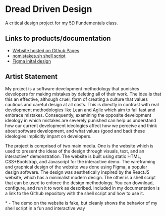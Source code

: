 # Dread Driven Design

A critical design project for my 5D Fundementals class.

## Links to products/documentation

- [Website hosted on Github Pages](https://rymaju.github.io/5DFundiesProject1/)
- [nomistakes.sh shell script](https://github.com/rymaju/5DFundiesProject1/blob/master/nomistakes.sh)
- [Figma inital design](https://www.figma.com/file/GTjKjzdU2NcBlKJo2nNSyR/Untitled?node-id=0%3A1)

## Artist Statement

My project is a software development methodology that punishes developers for making mistakes by deleting all of their work. The idea is that this an effective, although cruel, form of creating a culture that values cautious and careful design at all costs. This is directly in contrast with real development methodologies like Lean and Agile which aim to fail fast and embrace mistakes. Consequently, examining the opposite development ideology in which mistakes are severely punished can help us understand how our current development ideologies affect how we perceive and think about software development, and what values (good and bad) these ideologies implicitly impart on developers.

The project is comprised of two main media. One is the website which is used to present the ideas of the design through visuals, text, and an interactive\* demonstration. The website is built using static HTML, CSS+Bootstrap, and Javascript for the interactive demo. The wireframing and graphical design of the website was done using Figma, a popular design software. The design was aesthetically inspired by the ReactJS website, which has a minimalist modern design.
The other is a shell script that can be used to enforce the design methodology. You can download, configure, and run it to work as described. Included in my documentation is a link to the Github repository with the shell script and how to use it.

\* \- The demo on the website is fake, but cleanly shows the behavior of my shell script in a fun and interactive way
